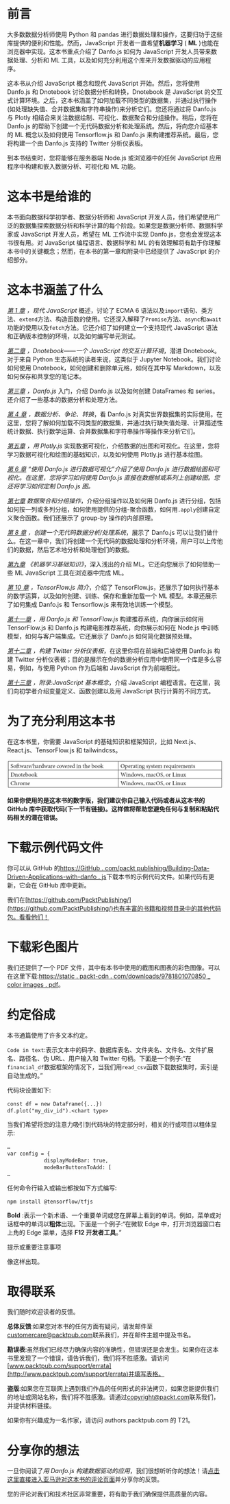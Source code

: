

# 前言

大多数数据分析师使用 Python 和 pandas 进行数据处理和操作，这要归功于这些库提供的便利和性能。然而，JavaScript 开发者一直希望**机器学习** ( **ML** )也能在浏览器中实现。这本书重点介绍了 Danfo.js 如何为 JavaScript 开发人员带来数据处理、分析和 ML 工具，以及如何充分利用这个库来开发数据驱动的应用程序。

这本书从介绍 JavaScript 概念和现代 JavaScript 开始。然后，您将使用 Danfo.js 和 Dnotebook 讨论数据分析和转换，Dnotebook 是 JavaScript 的交互式计算环境。之后，这本书涵盖了如何加载不同类型的数据集，并通过执行操作(如处理缺失值、合并数据集和字符串操作)来分析它们。您还将通过将 Danfo.js 与 Plotly 相结合来关注数据绘制、可视化、数据聚合和分组操作。稍后，您将在 Danfo.js 的帮助下创建一个无代码数据分析和处理系统。然后，将向您介绍基本的 ML 概念以及如何使用 Tensorflow.js 和 Danfo.js 来构建推荐系统。最后，您将构建一个由 Danfo.js 支持的 Twitter 分析仪表板。

到本书结束时，您将能够在服务器端 Node.js 或浏览器中的任何 JavaScript 应用程序中构建和嵌入数据分析、可视化和 ML 功能。

# 这本书是给谁的

本书面向数据科学初学者、数据分析师和 JavaScript 开发人员，他们希望使用广泛的数据集探索数据分析和科学计算的每个阶段。如果您是数据分析师、数据科学家或 JavaScript 开发人员，希望在 ML 工作流中实现 Danfo.js，您也会发现这本书很有用。对 JavaScript 编程语言、数据科学和 ML 的有效理解将有助于你理解本书中的关键概念；然而，在本书的第一章和附录中已经提供了 JavaScript 的介绍部分。

# 这本书涵盖了什么

[*第 1 章*](B17076_01_ePub_RK.xhtml#_idTextAnchor014) *，现代 JavaScript* 概述，讨论了 ECMA 6 语法以及`import`语句、类方法、`extend`方法、构造函数的使用。它还深入解释了`Promise`方法、`async`和`await`功能的使用以及`fetch`方法。它还介绍了如何建立一个支持现代 JavaScript 语法和正确版本控制的环境，以及如何编写单元测试。

[*第二章*](B17076_02_ePub_RK.xhtml#_idTextAnchor045) *，Dnotebook——一个 JavaScript 的交互计算环境*，潜进 Dnotebook。对于来自 Python 生态系统的读者来说，这类似于 Jupyter Notebook。我们讨论如何使用 Dnotebook，如何创建和删除单元格，如何在其中写 Markdown，以及如何保存和共享您的笔记本。

[*第三章*](B17076_03_ePub_RK.xhtml#_idTextAnchor066) *，Danfo.js* 入门，介绍 Danfo.js 以及如何创建 DataFrames 和 series。还介绍了一些基本的数据分析和处理方法。

[*第 4 章*](B17076_04_ePub_RK.xhtml#_idTextAnchor082) *，数据分析、争论、转换*，看 Danfo.js 对真实世界数据集的实际使用。在这里，您将了解如何加载不同类型的数据集，并通过执行缺失值处理、计算描述性统计数据、执行数学运算、合并数据集和字符串操作等操作来分析它们。

[*第五章*](B17076_05_ePub_RK.xhtml#_idTextAnchor099) *，用 Plotly.js* 实现数据可视化，介绍数据的出图和可视化。在这里，您将学习数据可视化和绘图的基础知识，以及如何使用 Plotly.js 进行基本绘图。

[*第 6 章*](B17076_06_ePub_RK.xhtml#_idTextAnchor117) *“使用 Danfo.js 进行数据可视化”介绍了使用 Danfo.js 进行数据绘图和可视化。在这里，您将学习如何使用 Danfo.js 直接在数据帧或系列上创建绘图。您还将学习如何定制 Danfo.js 图。*

[*第七章*](B17076_07_ePub_RK.xhtml#_idTextAnchor135) *数据聚合和分组操作*，介绍分组操作以及如何用 Danfo.js 进行分组，包括如何按一列或多列分组，如何使用提供的分组-聚合函数，如何用`.apply`创建自定义聚合函数。我们还展示了 group-by 操作的内部原理。

[*第 8 章*](B17076_08_ePub_RK.xhtml#_idTextAnchor149) *，创建一个无代码数据分析/处理系统*，展示了 Danfo.js 可以让我们做什么。在这一章中，我们将创建一个无代码的数据处理和分析环境，用户可以上传他们的数据，然后艺术地分析和处理他们的数据。

[*第九章*](B17076_09_ePub_RK.xhtml#_idTextAnchor166) *《机器学习基础知识》*，深入浅出的介绍 ML。它还向您展示了如何借助一些 ML JavaScript 工具在浏览器中完成 ML。

[*第 10 章*](B17076_10_ePub_RK.xhtml#_idTextAnchor180) *，TensorFlow.js 简介*，介绍了 TensorFlow.js，还展示了如何执行基本的数学运算，以及如何创建、训练、保存和重新加载一个 ML 模型。本章还展示了如何集成 Danfo.js 和 Tensorflow.js 来有效地训练一个模型。

[*第十一章*](B17076_11_ePub_RK.xhtml#_idTextAnchor197) *，用 Danfo.js 和 TensorFlow.js* 构建推荐系统，向你展示如何用 TensorFlow.js 和 Danfo.js 构建电影推荐系统，向你展示如何在 Node.js 中训练模型，如何与客户端集成。它还展示了 Danfo.js 如何简化数据预处理。

[*第十二章*](B17076_12_ePub_RK.xhtml#_idTextAnchor210) *，构建 Twitter 分析仪表板*，在这里你将在前端和后端使用 Danfo.js 构建 Twitter 分析仪表板；目的是展示在你的数据分析应用中使用同一个库是多么容易，例如，与使用 Python 作为后端和 JavaScript 作为前端相比。

[*第十三章*](B17076_13_ePub_RK.xhtml#_idTextAnchor222) *，附录:JavaScript 基本概念*，介绍 JavaScript 编程语言。在这里，我们向初学者介绍变量定义、函数创建以及用 JavaScript 执行计算的不同方式。

# 为了充分利用这本书

在这本书里，你需要 JavaScript 的基础知识和框架知识，比如 Next.js、React.js、TensorFlow.js 和 tailwindcss。

![](img/B17076_Preface_Table_RK.jpg)

**如果你使用的是这本书的数字版，我们建议你自己输入代码或者从这本书的 GitHub 库中获取代码(下一节有链接)。这样做将帮助您避免任何与复制和粘贴代码相关的潜在错误。**

# 下载示例代码文件

你可以从 GitHub 的[https://GitHub . com/packt publishing/Building-Data-Driven-Applications-with-danfo . js](https://github.com/PacktPublishing/Building-Data-Driven-Applications-with-Danfo.js)下载本书的示例代码文件。如果代码有更新，它会在 GitHub 库中更新。

我们在[https://github.com/PacktPublishing/](https://github.com/PacktPublishing/)也有丰富的书籍和视频目录中的其他代码包。看看他们！

# 下载彩色图片

我们还提供了一个 PDF 文件，其中有本书中使用的截图和图表的彩色图像。可以在这里下载:[https://static . packt-cdn . com/downloads/9781801070850 _ color images . pdf](https://static.packt-cdn.com/downloads/9781801070850_ColorImages.pdf)。

# 约定俗成

本书通篇使用了许多文本约定。

`Code in text`:表示文本中的码字、数据库表名、文件夹名、文件名、文件扩展名、路径名、伪 URL、用户输入和 Twitter 句柄。下面是一个例子:“在`financial_df`数据框架的情况下，当我们用`read_csv`函数下载数据集时，索引是自动生成的。”

代码块设置如下:

```
const df = new DataFrame({...})
df.plot("my_div_id").<chart type>
```

当我们希望将您的注意力吸引到代码块的特定部分时，相关的行或项目以粗体显示:

```
…        
var config = {
            displayModeBar: true,
            modeBarButtonsToAdd: [
…
```

任何命令行输入或输出都按如下方式编写:

```
npm install @tensorflow/tfjs
```

**Bold** :表示一个新术语、一个重要单词或您在屏幕上看到的单词。例如，菜单或对话框中的单词以**粗体**出现。下面是一个例子:“在微软 Edge 中，打开浏览器窗口右上角的 Edge 菜单，选择 **F12 开发者工具**。”

提示或重要注意事项

像这样出现。

# 取得联系

我们随时欢迎读者的反馈。

**总体反馈**:如果您对本书的任何方面有疑问，请发邮件至[customercare@packtpub.com](mailto:customercare@packtpub.com)联系我们，并在邮件主题中提及书名。

**勘误表**:虽然我们已经尽力确保内容的准确性，但错误还是会发生。如果你在这本书里发现了一个错误，请告诉我们，我们将不胜感激。请访问[www.packtpub.com/support/errata](http://www.packtpub.com/support/errata)并填写表格。

**盗版**:如果您在互联网上遇到我们作品的任何形式的非法拷贝，如果您能提供我们的地址或网站名称，我们将不胜感激。请通过[copyright@packt.com](mailto:copyright@packt.com)联系我们，并提供材料链接。

如果你有兴趣成为一名作家，请访问 authors.packtpub.com 的 T21。

# 分享你的想法

一旦你阅读了*用 Danfo.js 构建数据驱动的应用*，我们很想听听你的想法！请[点击这里直接进入亚马逊对这本书的评论页面](https://packt.link/r/1-801-07085-7)并分享你的反馈。

您的评论对我们和技术社区非常重要，将有助于我们确保提供高质量的内容。